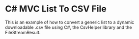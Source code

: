 # C# MVC List To CSV File
This is an example of how to convert a generic list to a dynamic downloadable .csv file using C#, the CsvHelper library and the FileStreamResult.
